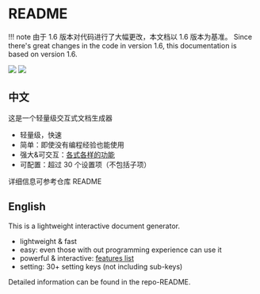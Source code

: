 # README
!!! note
	由于 1.6 版本对代码进行了大幅更改，本文档以 1.6 版本为基准。
	Since there's great changes in the code in version 1.6, this documentation is based on version 1.6.

![](https://img.shields.io/badge/LICENSE-MIT-lightgrey) ![](https://img.shields.io/badge/Doctree-v1.5-green)

## 中文
这是一个轻量级交互式文档生成器
* 轻量级，快速
* 简单：即使没有编程经验也能使用
* 强大&可交互：[各式各样的功能](zh/features.md)
* 可配置：超过 30 个设置项（不包括子项）

详细信息可参考仓库 README

## English
This is a lightweight interactive document generator.
* lightweight & fast
* easy: even those with out programming experience can use it
* powerful & interactive: [features list](https://juliaroadmap.github.io/DoctreePages.jl/docs/en/features.html)
* setting: 30+ setting keys (not including sub-keys)

Detailed information can be found in the repo-README.
